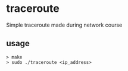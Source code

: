 # traceroute
Simple traceroute made during network course

## usage
```
> make
> sudo ./traceroute <ip_address>
```
